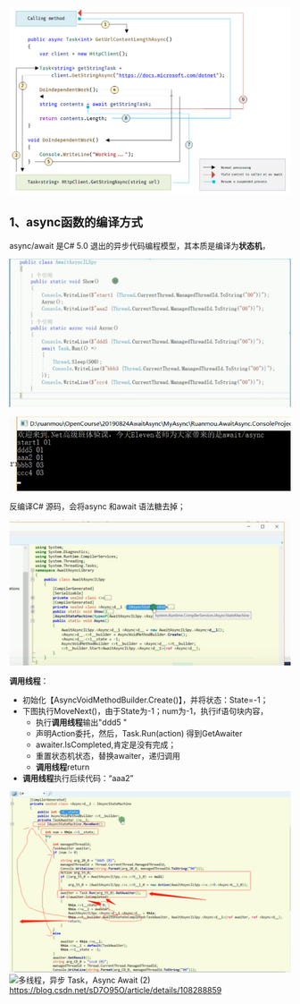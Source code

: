 ![异步流程跟踪](img/navigation-trace-async-program.png)

## 1、async函数的编译方式

async/await 是C# 5.0 退出的异步代码编程模型，其本质是编译为**状态机**，	



![开发代码](img/开发代码.png)

![image-20201231111342895](img/结果.png)

反编译C# 源码，会将async 和await 语法糖去掉；

![IL源码](img/状态机.png)

**调用线程**：

- 初始化【AsyncVoidMethodBuilder.Create()】，并将状态：State=-1；
- 下图执行MoveNext()，由于State为-1；num为-1，执行if语句块内容，
  - 执行**调用线程**输出"ddd5 "
  - 声明Action委托，然后，Task.Run(action) 得到GetAwaiter
  - awaiter.IsCompleted,肯定是没有完成；
  - 重置状态机状态，替换awaiter，递归调用
  - **调用线程**return
- **调用线程**执行后续代码：“aaa2”



![image-20201231105121472](img/TaskRun.png)
![多线程，异步 Task，Async Await (2)](https://user-images.githubusercontent.com/8567436/203745247-83c71fea-817c-46ee-bd67-a2fc47ac1890.png)
https://blog.csdn.net/sD7O95O/article/details/108288859
